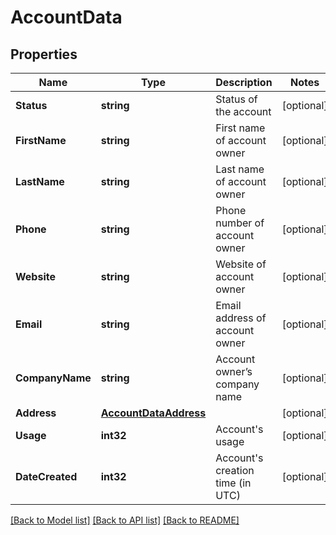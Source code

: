 # AccountData

## Properties

Name | Type | Description | Notes
------------ | ------------- | ------------- | -------------
**Status** | **string** | Status of the account | [optional] 
**FirstName** | **string** | First name of account owner | [optional] 
**LastName** | **string** | Last name of account owner | [optional] 
**Phone** | **string** | Phone number of account owner | [optional] 
**Website** | **string** | Website of account owner | [optional] 
**Email** | **string** | Email address of account owner | [optional] 
**CompanyName** | **string** | Account owner’s company name | [optional] 
**Address** | [**AccountDataAddress**](Account_data_address.md) |  | [optional] 
**Usage** | **int32** | Account&#39;s usage | [optional] 
**DateCreated** | **int32** | Account&#39;s creation time (in UTC) | [optional] 

[[Back to Model list]](../README.md#documentation-for-models) [[Back to API list]](../README.md#documentation-for-api-endpoints) [[Back to README]](../README.md)


